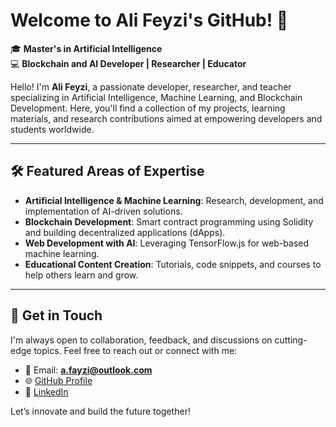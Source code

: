 # Welcome to Ali Feyzi's GitHub! 👋  

🎓 **Master's in Artificial Intelligence**  
💻 **Blockchain and AI Developer | Researcher | Educator**  

Hello! I'm **Ali Feyzi**, a passionate developer, researcher, and teacher specializing in Artificial Intelligence, Machine Learning, and Blockchain Development. Here, you'll find a collection of my projects, learning materials, and research contributions aimed at empowering developers and students worldwide.  

---

## 🛠️ Featured Areas of Expertise  

- **Artificial Intelligence & Machine Learning**: Research, development, and implementation of AI-driven solutions.  
- **Blockchain Development**: Smart contract programming using Solidity and building decentralized applications (dApps).  
- **Web Development with AI**: Leveraging TensorFlow.js for web-based machine learning.  
- **Educational Content Creation**: Tutorials, code snippets, and courses to help others learn and grow.  

---


## 🌟 Get in Touch  

I'm always open to collaboration, feedback, and discussions on cutting-edge topics. Feel free to reach out or connect with me:  

- 📧 Email: **a.fayzi@outlook.com**  
- 🌐 [GitHub Profile](https://github.com/Ali-Fayzi)  
- 💼 [LinkedIn](https://www.linkedin.com/in/ali-fayzi)  

Let’s innovate and build the future together!  

